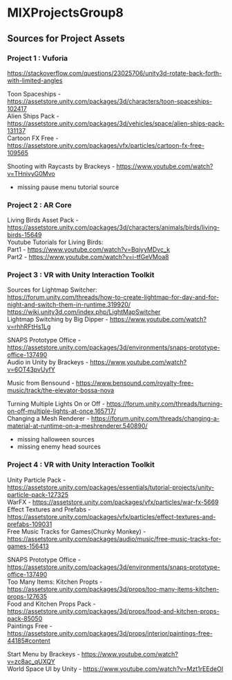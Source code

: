 # MIXProjectsGroup8

## Sources for Project Assets
### Project 1 : Vuforia
https://stackoverflow.com/questions/23025706/unity3d-rotate-back-forth-with-limited-angles <br>

Toon Spaceships - https://assetstore.unity.com/packages/3d/characters/toon-spaceships-102417 <br>
Alien Ships Pack - https://assetstore.unity.com/packages/3d/vehicles/space/alien-ships-pack-131137 <br>
Cartoon FX Free - https://assetstore.unity.com/packages/vfx/particles/cartoon-fx-free-109565 <br>

Shooting with Raycasts by Brackeys - https://www.youtube.com/watch?v=THnivyG0Mvo <br>

- missing pause menu tutorial source
### Project 2 : AR Core
Living Birds Asset Pack - https://assetstore.unity.com/packages/3d/characters/animals/birds/living-birds-15649 <br>
Youtube Tutorials for Living Birds: <br>
Part1 - https://www.youtube.com/watch?v=BqiyyMDvc_k <br>
Part2 - https://www.youtube.com/watch?v=i-tfGeVMoa8 <br>

### Project 3 : VR with Unity Interaction Toolkit
Sources for Lightmap Switcher: <br>
https://forum.unity.com/threads/how-to-create-lightmap-for-day-and-for-night-and-switch-them-in-runtime.319920/ <br>
https://wiki.unity3d.com/index.php/LightMapSwitcher <br>
Lightmap Switching by Big Dipper - https://www.youtube.com/watch?v=rhhRFtHs1Lg <br>

SNAPS Prototype Office - https://assetstore.unity.com/packages/3d/environments/snaps-prototype-office-137490 <br>
Audio in Unity by Brackeys - https://www.youtube.com/watch?v=6OT43pvUyfY <br>

Music from Bensound - https://www.bensound.com/royalty-free-music/track/the-elevator-bossa-nova <br>

Turning Multiple Lights On or Off - https://forum.unity.com/threads/turning-on-off-multiple-lights-at-once.165717/ <br>
Changing a Mesh Renderer - https://forum.unity.com/threads/changing-a-material-at-runtime-on-a-meshrenderer.540890/ <br>

- missing halloween sources
- missing enemy head sources
### Project 4 : VR with Unity Interaction Toolkit
Unity Particle Pack - https://assetstore.unity.com/packages/essentials/tutorial-projects/unity-particle-pack-127325 <br>
WarFX - https://assetstore.unity.com/packages/vfx/particles/war-fx-5669 <br>
Effect Textures and Prefabs - https://assetstore.unity.com/packages/vfx/particles/effect-textures-and-prefabs-109031 <br>
Free Music Tracks for Games(Chunky Monkey) - https://assetstore.unity.com/packages/audio/music/free-music-tracks-for-games-156413 <br>

SNAPS Prototype Office - https://assetstore.unity.com/packages/3d/environments/snaps-prototype-office-137490 <br>
Too Many Items: Kitchen Propts - https://assetstore.unity.com/packages/3d/props/too-many-items-kitchen-props-127635 <br>
Food and Kitchen Props Pack - https://assetstore.unity.com/packages/3d/props/food-and-kitchen-props-pack-85050 <br>
Paintings Free - https://assetstore.unity.com/packages/3d/props/interior/paintings-free-44185#content <br>

Start Menu by Brackeys - https://www.youtube.com/watch?v=zc8ac_qUXQY <br>
World Space UI by Unity - https://www.youtube.com/watch?v=Mzt1rEEdeOI <br>
